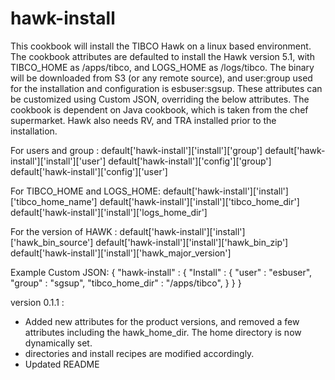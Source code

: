 # hawk-install

This cookbook will install the TIBCO Hawk on a linux based environment. The cookbook attributes are defaulted to install the Hawk version 5.1, with TIBCO_HOME as /apps/tibco, and LOGS_HOME as /logs/tibco. The binary will be downloaded from S3 (or any remote source), and user:group used for the installation and configuration is esbuser:sgsup. These attributes can be customized using Custom JSON, overriding the below attributes. The cookbook is dependent on Java cookbook, which is taken from the chef supermarket. Hawk also needs RV, and TRA installed prior to the installation.

For users and group :
default['hawk-install']['install']['group']
default['hawk-install']['install']['user']
default['hawk-install']['config']['group']
default['hawk-install']['config']['user']

For TIBCO_HOME and LOGS_HOME:
default['hawk-install']['install']['tibco_home_name']
default['hawk-install']['install']['tibco_home_dir']
default['hawk-install']['install']['logs_home_dir']

For the version of HAWK :
default['hawk-install']['install']['hawk_bin_source']
default['hawk-install']['install']['hawk_bin_zip']
default['hawk-install']['install']['hawk_major_version']

Example Custom JSON:
{
  "hawk-install" : {
    "Install" : {
      "user" : "esbuser",
      "group" : "sgsup",
      "tibco_home_dir" : "/apps/tibco",
    }
  }
}

version 0.1.1 :
- Added new attributes for the product versions, and removed a few attributes including the hawk_home_dir. The home directory is now dynamically set.
- directories and install recipes are modified accordingly.
- Updated README
